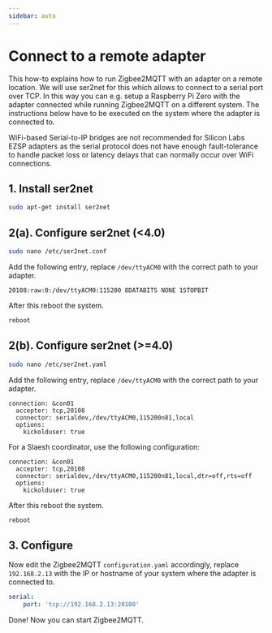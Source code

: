 ```yaml
---
sidebar: auto
---
```


# Connect to a remote adapter
This how-to explains how to run Zigbee2MQTT with an adapter on a remote location.
We will use ser2net for this which allows to connect to a serial port over TCP.
In this way you can e.g. setup a Raspberry Pi Zero with the adapter connected while running Zigbee2MQTT on a different system. The instructions below have to be executed on the system where the adapter is connected to.

WiFi-based Serial-to-IP bridges are not recommended for Silicon Labs EZSP adapters as the serial protocol does not have enough fault-tolerance to handle packet loss or latency delays that can normally occur over WiFi connections.

## 1. Install ser2net
```bash
sudo apt-get install ser2net
```

## 2(a). Configure ser2net (<4.0)
```bash
sudo nano /etc/ser2net.conf
```

Add the following entry, replace `/dev/ttyACM0` with the correct path to your adapter.

```
20108:raw:0:/dev/ttyACM0:115200 8DATABITS NONE 1STOPBIT
```

After this reboot the system.
```bash
reboot
```

## 2(b). Configure ser2net (>=4.0)
```bash
sudo nano /etc/ser2net.yaml
```

Add the following entry, replace `/dev/ttyACM0` with the correct path to your adapter.

```
connection: &con01
  accepter: tcp,20108
  connector: serialdev,/dev/ttyACM0,115200n81,local
  options:
    kickolduser: true
```

For a Slaesh coordinator, use the following configuration:

```
connection: &con01
  accepter: tcp,20108
  connector: serialdev,/dev/ttyACM0,115200n81,local,dtr=off,rts=off
  options:
    kickolduser: true
```

After this reboot the system.
```bash
reboot
```


## 3. Configure
Now edit the Zigbee2MQTT `configuration.yaml` accordingly, replace `192.168.2.13` with the IP or hostname of your system where the adapter is connected to.

```yaml
serial:
    port: 'tcp://192.168.2.13:20108'
```

Done! Now you can start Zigbee2MQTT.

